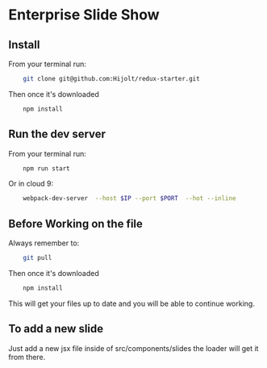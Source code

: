 # Enterprise Slide Show

## Install ##

From your terminal run:

```bash
    git clone git@github.com:Hijolt/redux-starter.git 
```

Then once it's downloaded

```bash
    npm install
```

## Run the dev server ##

From your terminal run:

```bash
    npm run start 
```

Or in cloud 9:

```bash
    webpack-dev-server  --host $IP --port $PORT  --hot --inline
```

## Before Working on the file ##

Always remember to:

```bash
    git pull
```

Then once it's downloaded

```bash
    npm install
```

This will get your files up to date and you will be able to continue working.


## To add a new slide ##

Just add a new jsx file inside of src/components/slides the loader will get it from there.